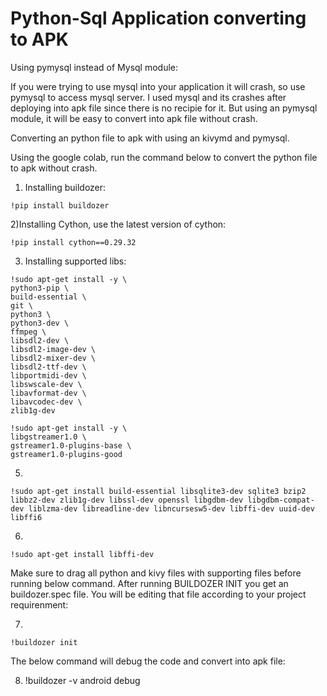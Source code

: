 # Python-Sql Application converting to APK

Using pymysql instead of Mysql module:

If you were trying to use mysql into your application it will crash, so use pymysql to access mysql server. I used mysql and its crashes after deploying into apk file since there is no recipie for it. But using an pymysql module, it will be easy to convert into apk file without crash. 


Converting an python file to apk with using an kivymd and pymysql.

Using the google colab, run the command below to convert the python file to apk without crash. 

1) Installing buildozer:

``` 
!pip install buildozer
```

2)Installing Cython, use the latest version of cython:
```
!pip install cython==0.29.32
```

3) Installing supported libs:

```
!sudo apt-get install -y \
python3-pip \
build-essential \
git \
python3 \
python3-dev \
ffmpeg \
libsdl2-dev \
libsdl2-image-dev \
libsdl2-mixer-dev \
libsdl2-ttf-dev \
libportmidi-dev \
libswscale-dev \
libavformat-dev \
libavcodec-dev \
zlib1g-dev
```

```
!sudo apt-get install -y \
libgstreamer1.0 \
gstreamer1.0-plugins-base \
gstreamer1.0-plugins-good
```

5)

```
!sudo apt-get install build-essential libsqlite3-dev sqlite3 bzip2 libbz2-dev zlib1g-dev libssl-dev openssl libgdbm-dev libgdbm-compat-dev liblzma-dev libreadline-dev libncursesw5-dev libffi-dev uuid-dev libffi6
```


6)
```
!sudo apt-get install libffi-dev
```

Make sure to drag all python and kivy files with supporting files before running below command. After running BUILDOZER INIT you get an buildozer.spec file. 
You will be editing that file according to your project requirenment:

7)
```
!buildozer init
```

The below command will debug the code and convert into apk file:

8) !buildozer -v android debug
